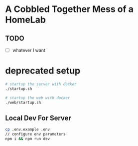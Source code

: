 # A Cobbled Together Mess of a HomeLab

## TODO 
- [ ] whatever I want


# deprecated setup

```bash
# startup the server with docker
./startup.sh

# startup the web with docker
./web/startup.sh
```

## Local Dev For Server
```bash
cp .env.example .env
// configure env parameters
npm i && npm run dev
```